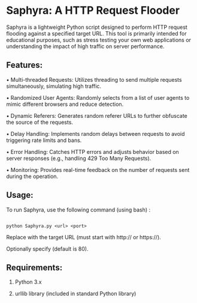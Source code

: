 # Saphyra: A HTTP Request Flooder


Saphyra is a lightweight Python script designed to perform HTTP request flooding against a specified target URL. This tool is primarily intended for educational purposes, such as stress testing your own web applications or understanding the impact of high traffic on server performance.


## Features:


• Multi-threaded Requests: Utilizes threading to send multiple requests simultaneously, simulating high traffic.

• Randomized User Agents: Randomly selects from a list of user agents to mimic different browsers and reduce detection.

• Dynamic Referers: Generates random referer URLs to further obfuscate the source of the requests.

• Delay Handling: Implements random delays between requests to avoid triggering rate limits and bans.

• Error Handling: Catches HTTP errors and adjusts behavior based on server responses (e.g., handling 429 Too Many Requests).

• Monitoring: Provides real-time feedback on the number of requests sent during the operation.


## Usage:

To run Saphyra, use the following command (using bash) :

```

python Saphyra.py <url> <port>

```

Replace <url> with the target URL (must start with http:// or https://).

Optionally specify <port> (default is 80).


## Requirements:

1. Python 3.x

2. urllib library (included in standard Python library)
